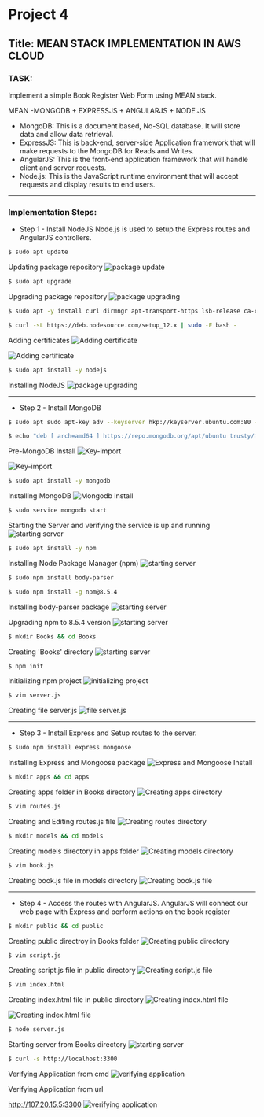 # Project 4
## Title: MEAN STACK IMPLEMENTATION IN AWS CLOUD
### TASK: 
Implement a simple Book Register Web Form using MEAN stack.

MEAN -MONGODB + EXPRESSJS + ANGULARJS + NODE.JS

* MongoDB: This is a document based, No-SQL database. It will store data and allow data retrieval.
* ExpressJS: This is back-end, server-side Application framework that will make requests to the MongoDB for Reads and Writes.
* AngularJS: This is the front-end application framework that will handle client and server requests.
* Node.js: This is the JavaScript runtime environment that will accept requests and display results to end users.

<!-- Horizontal Rule -->
----------------------------------------------------

### Implementation Steps:
* Step 1 - Install NodeJS
Node.js is used to setup the Express routes and AngularJS controllers.

<!-- Code Blocks -->
```bash
$ sudo apt update
```
Updating package repository
![package update](./images4/update.png)

<!-- Code Blocks -->
```bash
$ sudo apt upgrade
```
Upgrading package repository
![package upgrading](./images4/upgrade.png)

<!-- Code Blocks -->
```bash
$ sudo apt -y install curl dirmngr apt-transport-https lsb-release ca-certificates

$ curl -sL https://deb.nodesource.com/setup_12.x | sudo -E bash -
```
Adding certificates
![Adding certificate](./images4/adding-certificate.png)

![Adding certificate](./images4/adding-certificate-2.png)

<!-- Code Blocks -->
```bash
$ sudo apt install -y nodejs
```
Installing NodeJS
![package upgrading](./images4/nodejs-install.png)

<!-- Horizontal Rule -->
----------------------------------------------------


* Step 2 - Install MongoDB
 
 <!-- Code Blocks -->
```bash
$ sudo apt sudo apt-key adv --keyserver hkp://keyserver.ubuntu.com:80 --recv 0C49F3730359A14518585931BC711F9BA15703C6

$ echo "deb [ arch=amd64 ] https://repo.mongodb.org/apt/ubuntu trusty/mongodb-org/3.4 multiverse" | sudo tee /etc/apt/sources.list.d/mongodb-org-3.4.list
```
Pre-MongoDB Install
![Key-import](./images4/mongodb-key-import.png)

![Key-import](./images4/mongodb-install-1.png)

<!-- Code Blocks -->
```bash
$ sudo apt install -y mongodb
```
Installing MongoDB
![Mongodb install](./images4/mongodb-install-2.png)

<!-- Code Blocks -->
```bash
$ sudo service mongodb start
```
Starting the Server and verifying the service is up and running
![starting server](./images4/starting-mongodb-server.png)

<!-- Code Blocks -->
```bash
$ sudo apt install -y npm
```
Installing Node Package Manager (npm)
![starting server](./images4/installing-npm.png)

<!-- Code Blocks -->
```bash
$ sudo npm install body-parser

$ sudo npm install -g npm@8.5.4
```
Installing body-parser package
![starting server](./images4/installing-npm.png)

Upgrading npm to 8.5.4 version
![starting server](./images4/upgrading-npm.png)

<!-- Code Blocks -->
```bash
$ mkdir Books && cd Books
```
Creating 'Books' directory
![starting server](./images4/creating-books-directory.png)

<!-- Code Blocks -->
```bash
$ npm init
```
Initializing npm project
![initializing project](./images4/initializing-npm.png)

<!-- Code Blocks -->
```bash
$ vim server.js
```
Creating file server.js
![file server.js](./images4/creating-server.js-file.png)

<!-- Horizontal Rule -->
----------------------------------------------------

* Step 3 - Install Express and Setup routes to the server.

<!-- Code Blocks -->
```bash
$ sudo npm install express mongoose
```
Installing Express and Mongoose package
![Express and Mongoose Install](./images4/installing-express-mongoose.png)

<!-- Code Blocks -->
```bash
$ mkdir apps && cd apps
```
Creating apps folder in Books directory
![Creating apps directory](./images4/creating-apps-directory.png)

<!-- Code Blocks -->
```bash
$ vim routes.js
```
Creating and Editing routes.js file 
![Creating routes directory](./images4/editing-routes.js-file.png)

<!-- Code Blocks -->
```bash
$ mkdir models && cd models
```
Creating models directory in apps folder 
![Creating models directory](./images4/creating-models-directory.png)

<!-- Code Blocks -->
```bash
$ vim book.js
```
Creating book.js file in models directory 
![Creating book.js file](./images4/creating-books.js-file.png)

<!-- Horizontal Rule -->
----------------------------------------------------

* Step 4 - Access the routes with AngularJS. AngularJS will connect our web page with Express and perform actions on the book register

<!-- Code Blocks -->
```bash
$ mkdir public && cd public
```
Creating public directroy in Books folder 
![Creating public directory](./images4/creating-public-directory.png)

<!-- Code Blocks -->
```bash
$ vim script.js
```
Creating script.js file in public directory 
![Creating script.js file](./images4/creating-script.js-file.png)

<!-- Code Blocks -->
```bash
$ vim index.html
```
Creating index.html file in public directory 
![Creating index.html file](./images4/creating-index.html-1.png)

![Creating index.html file](./images4/creating-index.html-2.png)

<!-- Code Blocks -->
```bash
$ node server.js
```
Starting server from Books directory 
![starting server](./images4/starting-server.png)

<!-- Code Blocks -->
```bash
$ curl -s http://localhost:3300
```
Verifying Application from cmd 
![verifying application](./images4/verifying-application-cmd.png)

Verifying Application from url

http://107.20.15.5:3300
![verifying application](./images4/verifying-application-url.png)